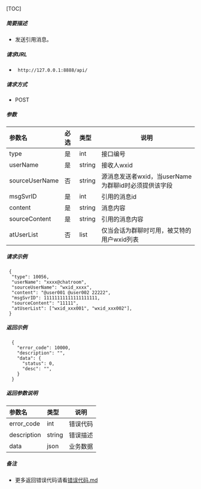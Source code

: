 

[TOC]
    
##### 简要描述

- 发送引用消息。

##### 请求URL
- ` http://127.0.0.1:8888/api/`
  
##### 请求方式
- POST 

##### 参数

| 参数名            | 必选 | 类型     | 说明                                |   
|:---------------|:---|:-------|-----------------------------------|   
| type           | 是  | int    | 接口编号                              |   
| userName       | 是  | string | 接收人wxid                           |   
| sourceUserName | 否  | string | 源消息发送者wxid，当userName为群聊id时必须提供该字段 |   
| msgSvrID       | 是  | int    | 引用的消息id                           |   
| content        | 是  | string | 消息内容                              |   
| sourceContent  | 是  | string | 引用的消息内容                           |   
| atUserList     | 否  | list   | 仅当会话为群聊时可用，被艾特的用户wxid列表           |   

##### 请求示例

```
 {
  "type": 10056,
  "userName": "xxxx@chatroom",
  "sourceUserName": "wxid_xxxx",
  "content": "@user001 @user002 22222",
  "msgSvrID": 11111111111111111111,
  "sourceContent": "11111",
  "atUserList": ["wxid_xxx001", "wxid_xxx002"],
 }
```

##### 返回示例 

``` 
  {
    "error_code": 10000,
    "description": "",
    "data": {
      "status": 0,
      "desc": "",
    }
  }
```

##### 返回参数说明 

| 参数名         | 类型     | 说明   |   
|:------------|:-------|------|   
| error_code  | int    | 错误代码 |   
| description | string | 错误描述 |   
| data        | json   | 业务数据 |   

##### 备注 

- 更多返回错误代码请看[错误代码.md](../错误代码.md)







